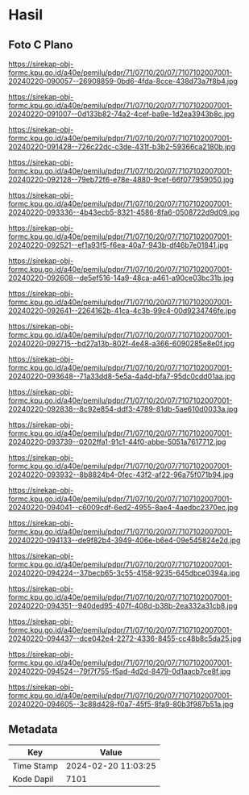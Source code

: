 # Hasil

## Foto C Plano

https://sirekap-obj-formc.kpu.go.id/a40e/pemilu/pdpr/71/07/10/20/07/7107102007001-20240220-090057--26908859-0bd6-4fda-8cce-438d73a7f8b4.jpg

https://sirekap-obj-formc.kpu.go.id/a40e/pemilu/pdpr/71/07/10/20/07/7107102007001-20240220-091007--0d133b82-74a2-4cef-ba9e-1d2ea3943b8c.jpg

https://sirekap-obj-formc.kpu.go.id/a40e/pemilu/pdpr/71/07/10/20/07/7107102007001-20240220-091428--726c22dc-c3de-431f-b3b2-59366ca2180b.jpg

https://sirekap-obj-formc.kpu.go.id/a40e/pemilu/pdpr/71/07/10/20/07/7107102007001-20240220-092128--79eb72f6-e78e-4880-9cef-66f077959050.jpg

https://sirekap-obj-formc.kpu.go.id/a40e/pemilu/pdpr/71/07/10/20/07/7107102007001-20240220-093336--4b43ecb5-8321-4586-8fa6-0508722d9d09.jpg

https://sirekap-obj-formc.kpu.go.id/a40e/pemilu/pdpr/71/07/10/20/07/7107102007001-20240220-092521--ef1a93f5-f6ea-40a7-943b-df46b7e01841.jpg

https://sirekap-obj-formc.kpu.go.id/a40e/pemilu/pdpr/71/07/10/20/07/7107102007001-20240220-092608--de5ef516-14a9-48ca-a461-a90ce03bc31b.jpg

https://sirekap-obj-formc.kpu.go.id/a40e/pemilu/pdpr/71/07/10/20/07/7107102007001-20240220-092641--2264162b-41ca-4c3b-99c4-00d9234746fe.jpg

https://sirekap-obj-formc.kpu.go.id/a40e/pemilu/pdpr/71/07/10/20/07/7107102007001-20240220-092715--bd27a13b-802f-4e48-a366-6090285e8e0f.jpg

https://sirekap-obj-formc.kpu.go.id/a40e/pemilu/pdpr/71/07/10/20/07/7107102007001-20240220-093648--71a33dd8-5e5a-4a4d-bfa7-95dc0cdd01aa.jpg

https://sirekap-obj-formc.kpu.go.id/a40e/pemilu/pdpr/71/07/10/20/07/7107102007001-20240220-092838--8c92e854-ddf3-4789-81db-5ae610d0033a.jpg

https://sirekap-obj-formc.kpu.go.id/a40e/pemilu/pdpr/71/07/10/20/07/7107102007001-20240220-093739--0202ffa1-91c1-44f0-abbe-5051a7617712.jpg

https://sirekap-obj-formc.kpu.go.id/a40e/pemilu/pdpr/71/07/10/20/07/7107102007001-20240220-093932--8b8824b4-0fec-43f2-af22-96a75f071b94.jpg

https://sirekap-obj-formc.kpu.go.id/a40e/pemilu/pdpr/71/07/10/20/07/7107102007001-20240220-094041--c6009cdf-6ed2-4955-8ae4-4aedbc2370ec.jpg

https://sirekap-obj-formc.kpu.go.id/a40e/pemilu/pdpr/71/07/10/20/07/7107102007001-20240220-094133--de9f82b4-3949-406e-b6e4-09e545824e2d.jpg

https://sirekap-obj-formc.kpu.go.id/a40e/pemilu/pdpr/71/07/10/20/07/7107102007001-20240220-094224--37becb65-3c55-4158-9235-645dbce0394a.jpg

https://sirekap-obj-formc.kpu.go.id/a40e/pemilu/pdpr/71/07/10/20/07/7107102007001-20240220-094351--940ded95-407f-408d-b38b-2ea332a31cb8.jpg

https://sirekap-obj-formc.kpu.go.id/a40e/pemilu/pdpr/71/07/10/20/07/7107102007001-20240220-094437--dce042e4-2272-4336-8455-cc48b8c5da25.jpg

https://sirekap-obj-formc.kpu.go.id/a40e/pemilu/pdpr/71/07/10/20/07/7107102007001-20240220-094524--79f7f755-f5ad-4d2d-8479-0d1aacb7ce8f.jpg

https://sirekap-obj-formc.kpu.go.id/a40e/pemilu/pdpr/71/07/10/20/07/7107102007001-20240220-094605--3c88d428-f0a7-45f5-8fa9-80b3f987b51a.jpg


## Metadata

| Key        | Value               |
| ---------- | ------------------- |
| Time Stamp | 2024-02-20 11:03:25 |
| Kode Dapil | 7101                |



